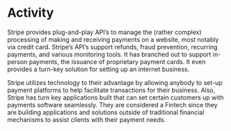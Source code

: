 # Activity

Stripe provides plug-and-play API’s to manage the (rather complex) processing of making and receiving payments on a website, most notably via credit card. Stripe’s API’s support refunds, fraud prevention, recurring payments, and various monitoring tools. It has branched out to support in-person payments, the issuance of proprietary payment cards. It even provides a turn-key solution for setting up an internet business.

Stripe utilizes technology to their advantage by allowing anybody to set-up payment platforms to help facilitate transactions for their business. Also, Stripe has turn key applications built that can set certain customers up with payments software seamlessly. They are considered a Fintech since they are building applications and solutions outside of traditional financial mechanisms to assist clients with their payment needs.
